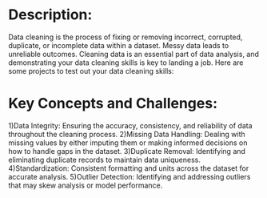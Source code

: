 # Description:


Data cleaning is the process of fixing or removing incorrect, corrupted, duplicate, or incomplete
data within a dataset. Messy data leads to unreliable outcomes. Cleaning data is an essential
part of data analysis, and demonstrating your data cleaning skills is key to landing a job. Here
are some projects to test out your data cleaning skills:

# Key Concepts and Challenges:

1)Data Integrity: Ensuring the accuracy, consistency, and reliability of data throughout the
cleaning process.
2)Missing Data Handling: Dealing with missing values by either imputing them or making
informed decisions on how to handle gaps in the dataset.
3)Duplicate Removal: Identifying and eliminating duplicate records to maintain data
uniqueness.
4)Standardization: Consistent formatting and units across the dataset for accurate analysis.
5)Outlier Detection: Identifying and addressing outliers that may skew analysis or model
performance.
